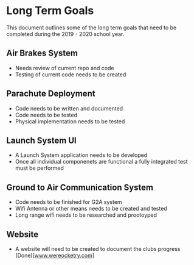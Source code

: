 # Long Term Goals
This document outlines some of the long term goals that need to be completed during the 2019 - 2020 school year.

## Air Brakes System
- Needs review of current repo and code
- Testing of current code needs to be created

## Parachute Deployment
- Code needs to be written and documented
- Code needs to be tested 
- Physical implementation needs to be tested

## Launch System UI
- A Launch System application needs to be developed
- Once all individual componenets are functional a fully integrated test must be performed

## Ground to Air Communication System
- Code needs to be finished for G2A system
- Wifi Antenna or other means needs to be created and tested
- Long range wifi needs to be researched and prootoyped

## Website
- A website will need to be created to document the clubs progress (Done)[www.wereocketry.com]



